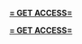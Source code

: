**[= GET ACCESS=](https://www.google.com/url?q=https%3A%2F%2Fappbitly.com%2FKjIye)**


**[= GET ACCESS=](https://www.google.com/url?q=https%3A%2F%2Fappbitly.com%2FKjIye)**
